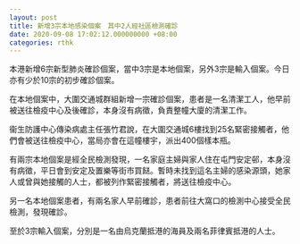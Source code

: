 ```yaml
---
layout: post
title: 新增3宗本地感染個案　其中2人經社區檢測確診
date: 2020-09-08 17:02:12.000000000 +08:00
categories: rthk
---
```


本港新增6宗新型肺炎確診個案，當中3宗是本地個案，另外3宗是輸入個案。今日亦有少於10宗的初步確診個案。

在本地個案中，大圍交通城群組新增一宗確診個案，患者是一名清潔工人，他早前被送往檢疫中心及後確診，本身沒有病徵，負責整幢大廈的清潔工作。

衞生防護中心傳染病處主任張竹君說，在大圍交通城6樓找到25名緊密接觸者，他們會被送往檢疫中心，當局亦會在這幢樓宇，派出400個樣本瓶。

有兩宗本地個案是經全民檢測發現，一名家庭主婦與家人住在屯門安定邨，本身沒有病徵，平日會到安定及置樂等街市買餸。暫時未找到這名主婦的感染源頭，她家人或曾與她接觸的人士，都被列作緊密接觸者，將送往檢疫中心。

另一名本地個案患者，有兩名家人早前確診，患者前往大窩口的檢測中心接受全民檢測，發現確診。

至於3宗輸入個案，分別是一名由烏克蘭抵港的海員及兩名菲律賓抵港的人士。

